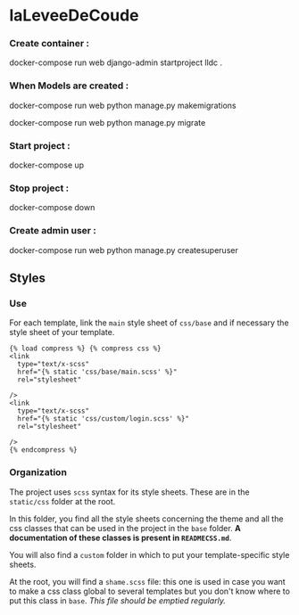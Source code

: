# laLeveeDeCoude

### Create container :

docker-compose run web django-admin startproject lldc .

### When Models are created :

docker-compose run web python manage.py makemigrations

docker-compose run web python manage.py migrate

### Start project :

docker-compose up

### Stop project :

docker-compose down

### Create admin user :

docker-compose run web python manage.py createsuperuser

## Styles

### Use

For each template, link the `main` style sheet of `css/base` and if necessary the style sheet of your template.

```
{% load compress %} {% compress css %}
<link
  type="text/x-scss"
  href="{% static 'css/base/main.scss' %}"
  rel="stylesheet"
  
/>
<link
  type="text/x-scss"
  href="{% static 'css/custom/login.scss' %}"
  rel="stylesheet"
  
/>
{% endcompress %}
```

### Organization

The project uses `scss` syntax for its style sheets. These are in the `static/css` folder at the root.

In this folder, you find all the style sheets concerning the theme and all the css classes that can be used in the project in the `base` folder. **A documentation of these classes is present in `READMECSS.md`**.

You will also find a `custom` folder in which to put your template-specific style sheets.

At the root, you will find a `shame.scss` file: this one is used in case you want to make a css class global to several templates but you don't know where to put this class in `base`. _This file should be emptied regularly._
